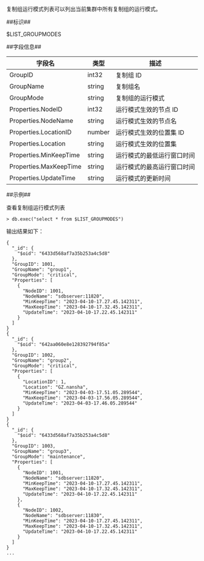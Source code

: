 
复制组运行模式列表可以列出当前集群中所有复制组的运行模式。

##标识##

$LIST_GROUPMODES

##字段信息##

| 字段名          | 类型       | 描述 |
| --------------- | ---------- | ---- |
| GroupID         | int32      | 复制组 ID |
| GroupName       | string     | 复制组名 |
| GroupMode       | string     | 复制组的运行模式 |
| Properties.NodeID | int32    | 运行模式生效的节点 ID |
| Properties.NodeName | string    | 运行模式生效的节点名 |
| Properties.LocationID | number | 运行模式生效的位置集 ID |
| Properties.Location | string | 运行模式生效的位置集 |
| Properties.MinKeepTime | string | 运行模式的最低运行窗口时间 |
| Properties.MaxKeepTime | string | 运行模式的最高运行窗口时间 |
| Properties.UpdateTime | string | 运行模式的更新时间 |

##示例##

查看复制组运行模式列表

```lang-javascript
> db.exec("select * from $LIST_GROUPMODES")
```

输出结果如下：

```lang-json
{
  "_id": {
    "$oid": "6433d568af7a35b253a4c5d8"
  },
  "GroupID": 1001,
  "GroupName": "group1",
  "GroupMode": "critical",
  "Properties": [
    {
      "NodeID": 1001,
      "NodeName": "sdbserver:11820",
      "MinKeepTime": "2023-04-10-17.27.45.142311",
      "MaxKeepTime": "2023-04-10-17.32.45.142311",
      "UpdateTime": "2023-04-10-17.22.45.142311"
    }
  ]
}
{
  "_id": {
    "$oid": "642aa060e8e128392794f85a"
  },
  "GroupID": 1002,
  "GroupName": "group2",
  "GroupMode": "critical",
  "Properties": [
    {
      "LocationID": 1,
      "Location": "GZ.nansha",
      "MinKeepTime": "2023-04-03-17.51.05.289544",
      "MaxKeepTime": "2023-04-03-17.56.05.289544",
      "UpdateTime": "2023-04-03-17.46.05.289544"
    }
  ]
}
{
  "_id": {
    "$oid": "6433d568af7a35b253a4c5d8"
  },
  "GroupID": 1003,
  "GroupName": "group3",
  "GroupMode": "maintenance",
  "Properties": [
    {
      "NodeID": 1001,
      "NodeName": "sdbserver:11820",
      "MinKeepTime": "2023-04-10-17.27.45.142311",
      "MaxKeepTime": "2023-04-10-17.32.45.142311",
      "UpdateTime": "2023-04-10-17.22.45.142311"
    },
    {
      "NodeID": 1002,
      "NodeName": "sdbserver:11830",
      "MinKeepTime": "2023-04-10-17.27.45.142311",
      "MaxKeepTime": "2023-04-10-17.32.45.142311",
      "UpdateTime": "2023-04-10-17.22.45.142311"
    }
  ]
}
...
```